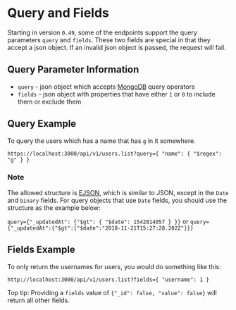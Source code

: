 # Query and Fields

Starting in version `0.49`, some of the endpoints support the query parameters `query` and `fields`. These two fields are special in that they accept a json object. If an invalid json object is passed, the request will fail.

## Query Parameter Information

* `query` - json object which accepts [MongoDB](https://docs.mongodb.com/manual/reference/operator/query/) query operators
* `fields` - json object with properties that have either `1` or `0` to include them or exclude them

## Query Example

To query the users which has a name that has `g` in it somewhere.

`https://localhost:3000/api/v1/users.list?query={ "name": { "$regex": "g" } }`

### **Note**

The allowed structure is [EJSON](https://docs.meteor.com/api/ejson.html), which is similar to JSON, except in the `Date` and `binary` fields. For query objects that use `Date` fields, you should use the structure as the example below:

`query={"_updatedAt": {"$gt": { "$date": 1542814057 } }}` or `query={"_updatedAt":{"$gt":{"$date":"2018-11-21T15:27:28.202Z"}}}`

## Fields Example

To only return the usernames for users, you would do something like this:

`http://localhost:3000/api/v1/users.list?fields={ "username": 1 }`

Top tip: Providing a `fields` value of `{"_id": false, "value": false}` will return all other fields.
